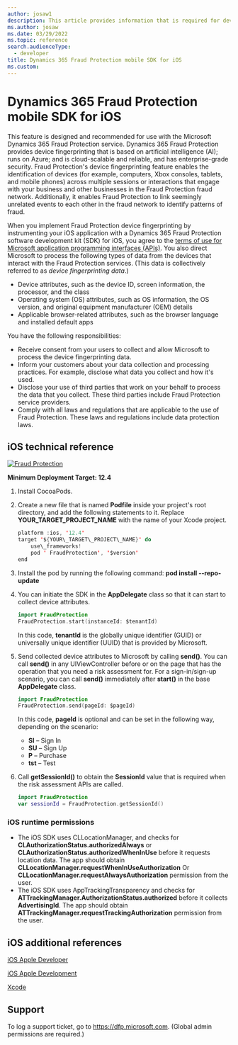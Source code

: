 ```yaml
---
author: josaw1
description: This article provides information that is required for device fingerprinting in a mobile device implementation of Microsoft Dynamics 365 Fraud Protection for iOS.
ms.author: josaw
ms.date: 03/29/2022
ms.topic: reference
search.audienceType:
  - developer
title: Dynamics 365 Fraud Protection mobile SDK for iOS
ms.custom:
---
```


# Dynamics 365 Fraud Protection mobile SDK for iOS

This feature is designed and recommended for use with the Microsoft Dynamics 365 Fraud Protection service. Dynamics 365 Fraud Protection provides device fingerprinting that is based on artificial intelligence (AI); runs on Azure; and is cloud-scalable and reliable, and has enterprise-grade security. Fraud Protection's device fingerprinting feature enables the identification of devices (for example, computers, Xbox consoles, tablets, and mobile phones) across multiple sessions or interactions that engage with your business and other businesses in the Fraud Protection fraud network. Additionally, it enables Fraud Protection to link seemingly unrelated events to each other in the fraud network to identify patterns of fraud.

When you implement Fraud Protection device fingerprinting by instrumenting your iOS application with a Dynamics 365 Fraud Protection software development kit (SDK) for iOS, you agree to the [terms of use for Microsoft application programming interfaces (APIs)](/legal/microsoft-apis/terms-of-use). You also direct Microsoft to process the following types of data from the devices that interact with the Fraud Protection services. (This data is collectively referred to as *device fingerprinting data*.)

- Device attributes, such as the device ID, screen information, the processor, and the class
- Operating system (OS) attributes, such as OS information, the OS version, and original equipment manufacturer (OEM) details
- Applicable browser-related attributes, such as the browser language and installed default apps

You have the following responsibilities:

- Receive consent from your users to collect and allow Microsoft to process the device fingerprinting data.
- Inform your customers about your data collection and processing practices. For example, disclose what data you collect and how it's used.
- Disclose your use of third parties that work on your behalf to process the data that you collect. These third parties include Fraud Protection service providers.
- Comply with all laws and regulations that are applicable to the use of Fraud Protection. These laws and regulations include data protection laws.

## iOS technical reference
[![Fraud Protection](https://img.shields.io/cocoapods/v/FraudProtection?label=Latest%20Version&style=for-the-badge)](https://github.com/CocoaPods/Specs/blob/master/Specs/6/e/f/FraudProtection/2.2.1/FraudProtection.podspec.json)

**Minimum Deployment Target: 12.4**
1. Install CocoaPods.
2. Create a new file that is named **Podfile** inside your project's root directory, and add the following statements to it. Replace **YOUR\_TARGET\_PROJECT\_NAME** with the name of your Xcode project.

    ```swift
    platform :ios, '12.4'
    target '${YOUR\_TARGET\_PROJECT\_NAME}' do
        use\_frameworks!
        pod ' FraudProtection', '$version'
    end
    ```

3. Install the pod by running the following command: **pod install --repo-update**
4. You can initiate the SDK in the **AppDelegate** class so that it can start to collect device attributes.

    ```swift
    import FraudProtection
    FraudProtection.start(instanceId: $tenantId)
    ```

    In this code, **tenantId** is the globally unique identifier (GUID) or universally unique identifier (UUID) that is provided by Microsoft.

5. Send collected device attributes to Microsoft by calling **send()**. You can call **send()** in any UIViewController before or on the page that has the operation that you need a risk assessment for. For a sign-in/sign-up scenario, you can call **send()** immediately after **start()** in the base **AppDelegate** class.

    ```swift
    import FraudProtection
    FraudProtection.send(pageId: $pageId)
    ```

    In this code, **pageId** is optional and can be set in the following way, depending on the scenario:

    - **SI** – Sign In
    - **SU** – Sign Up
    - **P** – Purchase
    - **tst** – Test

6. Call **getSessionId()** to obtain the **SessionId** value that is required when the risk assessment APIs are called.

    ```swift
    import FraudProtection
    var sessionId = FraudProtection.getSessionId()
    ```

### iOS runtime permissions

- The iOS SDK uses CLLocationManager, and checks for **CLAuthorizationStatus.authorizedAlways** or **CLAuthorizationStatus.authorizedWhenInUse** before it requests location data. The app should obtain **CLLocationManager.requestWhenInUseAuthorization** Or **CLLocationManager.requestAlwaysAuthorization** permission from the user.
- The iOS SDK uses AppTrackingTransparency and checks for **ATTrackingManager.AuthorizationStatus.authorized** before it collects **AdvertisingId**. The app should obtain **ATTrackingManager.requestTrackingAuthorization** permission from the user.

## iOS additional references

[iOS Apple Developer](https://developer.apple.com/ios/)

[iOS Apple Development](https://developer.apple.com/develop/)

[Xcode](https://developer.apple.com/xcode/)

## Support

To log a support ticket, go to <https://dfp.microsoft.com>. (Global admin permissions are required.)
